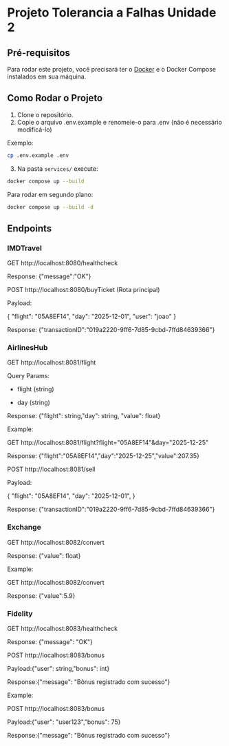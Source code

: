 # Projeto Tolerancia a Falhas Unidade 2

## Pré-requisitos

Para rodar este projeto, você precisará ter o [Docker](https://www.docker.com/) e o Docker Compose instalados em sua máquina.

## Como Rodar o Projeto

1.  Clone o repositório.
2. Copie o arquivo .env.example e renomeie-o para .env (não é necessário modificá-lo)

Exemplo:

```bash
cp .env.example .env

```

3.  Na pasta `services/` execute:

```bash
docker compose up --build
```

Para rodar em segundo plano:

```bash
docker compose up --build -d
  ```


## Endpoints

### IMDTravel

GET http://localhost:8080/healthcheck

Response: {"message":"OK"}

POST http://localhost:8080/buyTicket (Rota principal)

Payload:

{
    "flight": "05A8EF14",
    "day": "2025-12-01",
    "user": "joao"
}

Response: {"transactionID":"019a2220-9ff6-7d85-9cbd-7ffd84639366"}

### AirlinesHub

GET http://localhost:8081/flight

Query Params:

- flight (string)

- day (string)

Response: {"flight": string,"day": string, "value": float}

Example:

GET http://localhost:8081/flight?flight="05A8EF14"&day="2025-12-25"

Response: {"flight":"05A8EF14","day":"2025-12-25","value":207.35}

POST http://localhost:8081/sell

Payload:

{
    "flight": "05A8EF14",
    "day": "2025-12-01",
}

Response: {"transactionID":"019a2220-9ff6-7d85-9cbd-7ffd84639366"}

### Exchange

GET http://localhost:8082/convert

Response: {"value": float}

Example:

GET http://localhost:8082/convert

Response: {"value":5.9}

### Fidelity

GET http://localhost:8083/healthcheck

Response: {"message": "OK"}

POST http://localhost:8083/bonus

Payload:{"user": string,"bonus": int}

Response:{"message": "Bônus registrado com sucesso"}

Example:

POST http://localhost:8083/bonus

Payload:{"user": "user123","bonus": 75}

Response:{"message": "Bônus registrado com sucesso"}
